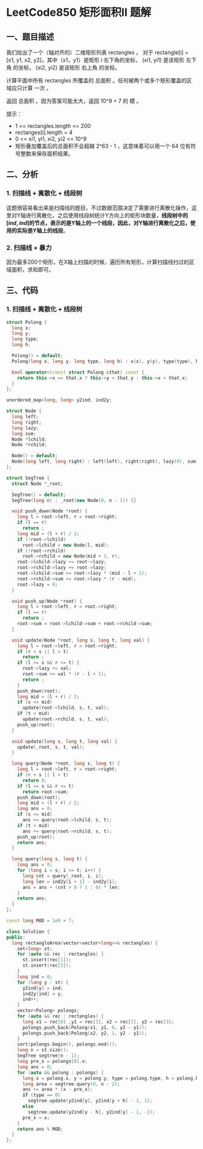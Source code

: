 # LeetCode850 矩形面积II 题解

## 一、题目描述

我们给出了一个（轴对齐的）二维矩形列表 rectangles 。 对于 rectangle[i] = [x1, y1, x2, y2]，其中（x1，y1）是矩形 i 左下角的坐标， (xi1, yi1) 是该矩形 左下角 的坐标， (xi2, yi2) 是该矩形 右上角 的坐标。

计算平面中所有 rectangles 所覆盖的 总面积 。任何被两个或多个矩形覆盖的区域应只计算 一次 。

返回 总面积 。因为答案可能太大，返回 10^9 + 7 的 模 。

提示：

+ 1 <= rectangles.length <= 200
+ rectanges[i].length = 4
+ 0 <= xi1, yi1, xi2, yi2 <= 10^9
+ 矩形叠加覆盖后的总面积不会超越 2^63 - 1 ，这意味着可以用一个 64 位有符号整数来保存面积结果。



## 二、分析

### 1. 扫描线 + 离散化 + 线段树

这题很容易看出来是扫描线的题目，不过数据范围决定了需要进行离散化操作，这里对Y轴进行离散化，之后使用线段树统计Y方向上的矩形块数量，**线段树中的$[ind,ind]$的节点，表示的是Y轴上的一个线段，因此，对Y轴进行离散化之后，使用的实际是Y轴上的线段**。

### 2. 扫描线 + 暴力

因为最多200个矩形，在X轴上扫描的时候，遍历所有矩形，计算扫描线扫过的区域面积，求和即可。



## 三、代码

### 1. 扫描线 + 离散化 + 线段树

```c++
struct Polong {
  long x;
  long y;
  long type;
  long h;

  Polong() = default;
  Polong(long x, long y, long type, long h) : x(x), y(y), type(type), h(h) {}

  bool operator<(const struct Polong &that) const {
    return this->x == that.x ? this->y < that.y : this->x < that.x;
  }
};

unordered_map<long, long> y2ind, ind2y;

struct Node {
  long left;
  long right;
  long lazy;
  long sum;
  Node *lchild;
  Node *rchild;

  Node() = default;
  Node(long left, long right) : left(left), right(right), lazy(0), sum(0), lchild(nullptr), rchild(nullptr) {}
};

struct SegTree {
  struct Node *_root;

  SegTree() = default;
  SegTree(long n) : _root(new Node(0, n - 1)) {}

  void push_down(Node *root) {
    long l = root->left, r = root->right;
    if (l == r)
      return ;
    long mid = (l + r) / 2;
    if (!root->lchild)
      root->lchild = new Node(l, mid);
    if (!root->rchild)
      root->rchild = new Node(mid + 1, r);
    root->lchild->lazy += root->lazy;
    root->rchild->lazy += root->lazy;
    root->lchild->sum += root->lazy * (mid - l + 1);
    root->rchild->sum += root->lazy * (r - mid);
    root->lazy = 0;
  }

  void push_up(Node *root) {
    long l = root->left, r = root->right;
    if (l == r)
      return ;
    root->sum = root->lchild->sum + root->rchild->sum;
  }

  void update(Node *root, long s, long t, long val) {
    long l = root->left, r = root->right;
    if (r < s || l > t)
      return ;
    if (l >= s && r <= t) {
      root->lazy += val;
      root->sum += val * (r - l + 1);
      return ;
    }
    push_down(root);
    long mid = (l + r) / 2;
    if (s <= mid)
      update(root->lchild, s, t, val);
    if (t > mid)
      update(root->rchild, s, t, val);
    push_up(root);
  }

  void update(long s, long t, long val) {
    update(_root, s, t, val);
  }

  long query(Node *root, long s, long t) {
    long l = root->left, r = root->right;
    if (r < s || l > t)
      return 0;
    if (l >= s && r <= t)
      return root->sum;
    push_down(root);
    long mid = (l + r) / 2;
    long ans = 0;
    if (s <= mid)
      ans += query(root->lchild, s, t);
    if (t > mid)
      ans += query(root->rchild, s, t);
    push_up(root);
    return ans;
  }

  long query(long s, long t) {
    long ans = 0;
    for (long i = s; i <= t; i++) {
      long cnt = query(_root, i, i);
      long len = ind2y[i + 1] - ind2y[i];
      ans = ans + (cnt > 0 ? 1 : 0) * len;
    }
    return ans;
  }
};

const long MOD = 1e9 + 7;

class Solution {
public:
  long rectangleArea(vector<vector<long>>& rectangles) {
    set<long> st;
    for (auto && rec : rectangles) {
      st.insert(rec[1]);
      st.insert(rec[3]);
    }
    long ind = 0;
    for (long y : st) {
      y2ind[y] = ind;
      ind2y[ind] = y;
      ind++;
    }
    vector<Polong> polongs;
    for (auto && rec : rectangles) {
      long x1 = rec[0] ,y1 = rec[1], x2 = rec[2], y2 = rec[3];
      polongs.push_back(Polong(x1, y1, 0, y2 - y1));
      polongs.push_back(Polong(x2, y2, 1, y2 - y1));
    }
    sort(polongs.begin(), polongs.end());
    long n = st.size();
    SegTree segtree(n - 1);
    long pre_x = polongs[0].x;
    long ans = 0;
    for (auto && polong : polongs) {
      long x = polong.x, y = polong.y, type = polong.type, h = polong.h;
      long area = segtree.query(0, n - 2);
      ans += area * (x - pre_x);
      if (type == 0) 
        segtree.update(y2ind[y], y2ind[y + h] - 1, 1);
      else
        segtree.update(y2ind[y - h], y2ind[y] - 1, -1);
      pre_x = x;
    }
    return ans % MOD;
  }
};
```

